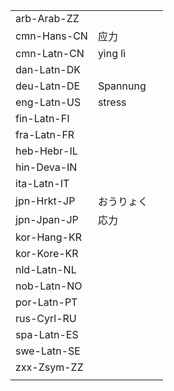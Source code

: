 | | | |
|-|-|-|
| arb-Arab-ZZ |  |  |
| cmn-Hans-CN | 应力 |  |
| cmn-Latn-CN | yìng lì |  |
| dan-Latn-DK |  |  |
| deu-Latn-DE | Spannung |  |
| eng-Latn-US | stress |  |
| fin-Latn-FI |  |  |
| fra-Latn-FR |  |  |
| heb-Hebr-IL |  |  |
| hin-Deva-IN |  |  |
| ita-Latn-IT |  |  |
| jpn-Hrkt-JP | おうりょく |  |
| jpn-Jpan-JP | 応力 |  |
| kor-Hang-KR |  |  |
| kor-Kore-KR |  |  |
| nld-Latn-NL |  |  |
| nob-Latn-NO |  |  |
| por-Latn-PT |  |  |
| rus-Cyrl-RU |  |  |
| spa-Latn-ES |  |  |
| swe-Latn-SE |  |  |
| zxx-Zsym-ZZ |  |  |
|  |  |  |
